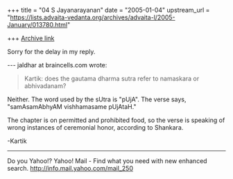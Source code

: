 +++
title = "04 S Jayanarayanan"
date = "2005-01-04"
upstream_url = "https://lists.advaita-vedanta.org/archives/advaita-l/2005-January/013780.html"

+++
[Archive link](https://lists.advaita-vedanta.org/archives/advaita-l/2005-January/013780.html)

Sorry for the delay in my reply.

--- jaldhar at braincells.com wrote:

> Kartik: does the gautama dharma sutra refer to namaskara or
> abhivadanam?
> 

Neither. The word used by the sUtra is "pUjA". The verse says,
"samAsamAbhyAM vishhamasame pUjAtaH." 

The chapter is on permitted and prohibited food, so the verse is
speaking of wrong instances of ceremonial honor, according to Shankara.

-Kartik



__________________________________ 
Do you Yahoo!? 
Yahoo! Mail - Find what you need with new enhanced search.
http://info.mail.yahoo.com/mail_250

